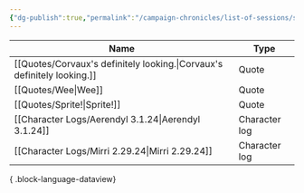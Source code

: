 ```yaml
---
{"dg-publish":true,"permalink":"/campaign-chronicles/list-of-sessions/session-20/","tags":["Event"]}
---
```



| Name                                                                       | Type          |
| -------------------------------------------------------------------------- | ------------- |
| [[Quotes/Corvaux's definitely looking.\|Corvaux's definitely looking.]] | Quote         |
| [[Quotes/Wee\|Wee]]                                                     | Quote         |
| [[Quotes/Sprite!\|Sprite!]]                                             | Quote         |
| [[Character Logs/Aerendyl 3.1.24\|Aerendyl 3.1.24]]                     | Character log |
| [[Character Logs/Mirri 2.29.24\|Mirri 2.29.24]]                         | Character log |

{ .block-language-dataview}